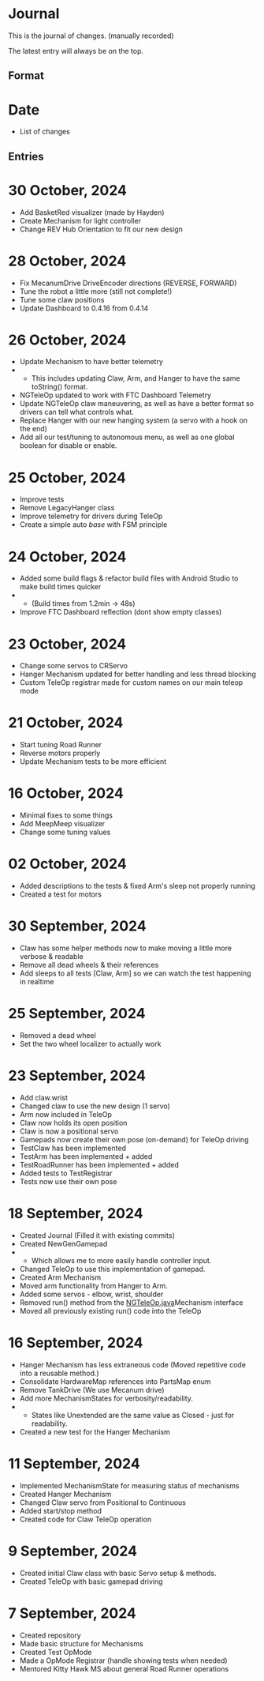 # Journal
This is the journal of changes. (manually recorded)

The latest entry will always be on the top.

## Format

# Date

- List of changes

## Entries

# 30 October, 2024
- Add BasketRed visualizer (made by Hayden)
- Create Mechanism for light controller
- Change REV Hub Orientation to fit our new design

# 28 October, 2024
- Fix MecanumDrive DriveEncoder directions (REVERSE, FORWARD)
- Tune the robot a little more (still not complete!)
- Tune some claw positions
- Update Dashboard to 0.4.16 from 0.4.14

# 26 October, 2024
- Update Mechanism to have better telemetry
- - This includes updating Claw, Arm, and Hanger to have the same toString() format.
- NGTeleOp updated to work with FTC Dashboard Telemetry
- Update NGTeleOp claw maneuvering, as well as have a better format so drivers can tell what controls what.
- Replace Hanger with our new hanging system (a servo with a hook on the end)
- Add all our test/tuning to autonomous menu, as well as one global boolean for disable or enable.

# 25 October, 2024
- Improve tests
- Remove LegacyHanger class
- Improve telemetry for drivers during TeleOp
- Create a simple auto *base* with FSM principle

# 24 October, 2024
- Added some build flags & refactor build files with Android Studio to make build times quicker
- - (Build times from 1.2min -> 48s)
- Improve FTC Dashboard reflection (dont show empty classes)

# 23 October, 2024
- Change some servos to CRServo
- Hanger Mechanism updated for better handling and less thread blocking
- Custom TeleOp registrar made for custom names on our main teleop mode

# 21 October, 2024
- Start tuning Road Runner
- Reverse motors properly
- Update Mechanism tests to be more efficient

# 16 October, 2024

- Minimal fixes to some things
- Add MeepMeep visualizer
- Change some tuning values

# 02 October, 2024

- Added descriptions to the tests & fixed Arm's sleep not properly running
- Created a test for motors

# 30 September, 2024

- Claw has some helper methods now to make moving a little more verbose & readable
- Remove all dead wheels & their references
- Add sleeps to all tests [Claw, Arm] so we can watch the test happening in realtime

# 25 September, 2024

- Removed a dead wheel
- Set the two wheel localizer to actually work

# 23 September, 2024

- Add claw.wrist
- Changed claw to use the new design (1 servo)
- Arm now included in TeleOp
- Claw now holds its open position
- Claw is now a positional servo
- Gamepads now create their own pose (on-demand) for TeleOp driving
- TestClaw has been implemented
- TestArm has been implemented + added
- TestRoadRunner has been implemented + added
- Added tests to TestRegistrar
- Tests now use their own pose

# 18 September, 2024

- Created Journal (Filled it with existing commits)
- Created NewGenGamepad
- - Which allows me to more easily handle controller input.
- Changed TeleOp to use this implementation of gamepad.
- Created Arm Mechanism
- Moved arm functionality from Hanger to Arm.
- Added some servos - elbow, wrist, shoulder
- Removed run() method from the [NGTeleOp.java](wagner/opmodes/NGTeleOp.java)Mechanism interface
- Moved all previously existing run() code into the TeleOp

# 16 September, 2024

- Hanger Mechanism has less extraneous code (Moved repetitive code into a reusable method.)
- Consolidate HardwareMap references into PartsMap enum
- Remove TankDrive (We use Mecanum drive)
- Add more MechanismStates for verbosity/readability.
- - States  like Unextended are the same value as Closed - just for readability.
- Created a new test for the Hanger Mechanism

# 11 September, 2024

- Implemented MechanismState for measuring status of mechanisms 
- Created Hanger Mechanism 
- Changed Claw servo from Positional to Continuous
- Added start/stop method
- Created code for Claw TeleOp operation

# 9 September, 2024

- Created initial Claw class with basic Servo setup & methods.
- Created TeleOp with basic gamepad driving

# 7 September, 2024

- Created repository
- Made basic structure for Mechanisms
- Created Test OpMode
- Made a OpMode Registrar (handle showing tests when needed)
- Mentored Kitty Hawk MS about general Road Runner operations

